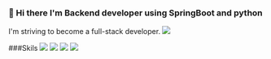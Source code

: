 ### 👋 Hi there I'm Backend developer using SpringBoot and python
I'm striving to become a full-stack developer.
<img src="https://img.shields.io/badge/diqzkvhfpqj@gmail.com-EA4335?style=flat-square&logo=gmail&logoColor=white"/>

<!--
**Park-HyoungJoon/Park-HyoungJoon** is a ✨ _special_ ✨ repository because its `README.md` (this file) appears on your GitHub profile.

Here are some ideas to get you started:

- 🔭 I’m currently working on ...
- 🌱 I’m currently learning ...
- 👯 I’m looking to collaborate on ...
- 🤔 I’m looking for help with ...
- 💬 Ask me about ...
- 📫 How to reach me: ...
- 😄 Pronouns: ...
- ⚡ Fun fact: ...
-->


###Skils
<img src="https://img.shields.io/badge/SpringBoot-6DB33F?style=flat-square&logo=SpringBoot&logoColor=white"/>
<img src="https://img.shields.io/badge/react-61DAFB?style=flat-square&logo=react&logoColor=white"/>
<img src="https://img.shields.io/badge/java-007396?style=flat-square&logo=java&logoColor=white"/>
<img src="https://img.shields.io/badge/python-3776AB?style=flat-square&logo=python&logoColor=white"/>

